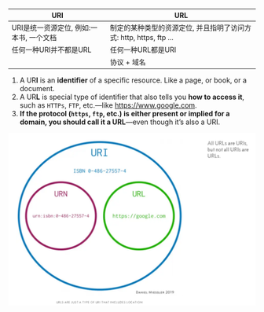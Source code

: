 | URI                                      | URL                                                          |
| ---------------------------------------- | ------------------------------------------------------------ |
| URI是统一资源定位, 例如:一本书, 一个文档 | 制定的某种类型的资源定位, 并且指明了访问方式: http, https, ftp ... |
| 任何一种URI并不都是URL                   | 任何一种URL都是URI                                           |
|                                          | 协议 + 域名                                                  |

1. A UR**I** is an **identifier** of a specific resource. Like a page, or book, or a document.
2. A UR**L** is special type of identifier that also tells you **how to access it**, such as `HTTPs`, `FTP`, etc.—like https://www.google.com.
3. **If the protocol (`https`, `ftp`, etc.) is either present or implied for a domain, you should call it a URL**—even though it’s also a URI.

<img src="URL%E5%92%8CURI%E7%9A%84%E5%8C%BA%E5%88%AB.assets/image-20200610111229001.png" alt="image-20200610111229001" style="zoom:80%;" />